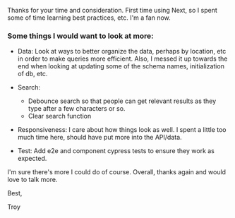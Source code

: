 Thanks for your time and consideration. First time using Next, so I spent some of time learning best practices, etc. I'm a fan now.

### Some things I would want to look at more:

- Data: Look at ways to better organize the data, perhaps by location, etc in order to make queries more efficient. Also, I messed it up towards the end when looking at updating some of the schema names, initialization of db, etc.

- Search:

  - Debounce search so that people can get relevant results as they type after a few characters or so.
  - Clear search function

- Responsiveness: I care about how things look as well. I spent a little too much time here, should have put more into the API/data.

- Test: Add e2e and component cypress tests to ensure they work as expected.

I'm sure there's more I could do of course. Overall, thanks again and would love to talk more.

Best,

Troy
